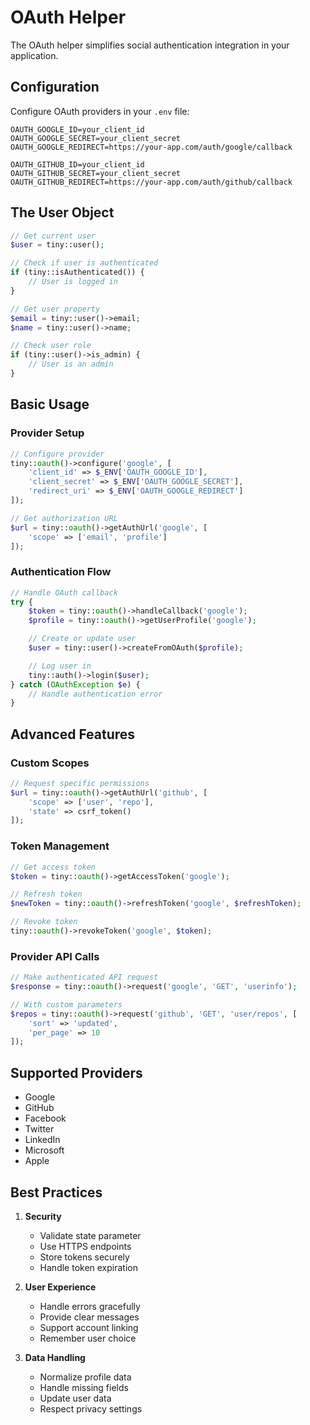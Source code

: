 # OAuth Helper

The OAuth helper simplifies social authentication integration in your application.

## Configuration

Configure OAuth providers in your `.env` file:

```env
OAUTH_GOOGLE_ID=your_client_id
OAUTH_GOOGLE_SECRET=your_client_secret
OAUTH_GOOGLE_REDIRECT=https://your-app.com/auth/google/callback

OAUTH_GITHUB_ID=your_client_id
OAUTH_GITHUB_SECRET=your_client_secret
OAUTH_GITHUB_REDIRECT=https://your-app.com/auth/github/callback
```

## The User Object

```php
// Get current user
$user = tiny::user();

// Check if user is authenticated
if (tiny::isAuthenticated()) {
    // User is logged in
}

// Get user property
$email = tiny::user()->email;
$name = tiny::user()->name;

// Check user role
if (tiny::user()->is_admin) {
    // User is an admin
}
```

## Basic Usage

### Provider Setup

```php
// Configure provider
tiny::oauth()->configure('google', [
    'client_id' => $_ENV['OAUTH_GOOGLE_ID'],
    'client_secret' => $_ENV['OAUTH_GOOGLE_SECRET'],
    'redirect_uri' => $_ENV['OAUTH_GOOGLE_REDIRECT']
]);

// Get authorization URL
$url = tiny::oauth()->getAuthUrl('google', [
    'scope' => ['email', 'profile']
]);
```

### Authentication Flow

```php
// Handle OAuth callback
try {
    $token = tiny::oauth()->handleCallback('google');
    $profile = tiny::oauth()->getUserProfile('google');

    // Create or update user
    $user = tiny::user()->createFromOAuth($profile);

    // Log user in
    tiny::auth()->login($user);
} catch (OAuthException $e) {
    // Handle authentication error
}
```

## Advanced Features

### Custom Scopes

```php
// Request specific permissions
$url = tiny::oauth()->getAuthUrl('github', [
    'scope' => ['user', 'repo'],
    'state' => csrf_token()
]);
```

### Token Management

```php
// Get access token
$token = tiny::oauth()->getAccessToken('google');

// Refresh token
$newToken = tiny::oauth()->refreshToken('google', $refreshToken);

// Revoke token
tiny::oauth()->revokeToken('google', $token);
```

### Provider API Calls

```php
// Make authenticated API request
$response = tiny::oauth()->request('google', 'GET', 'userinfo');

// With custom parameters
$repos = tiny::oauth()->request('github', 'GET', 'user/repos', [
    'sort' => 'updated',
    'per_page' => 10
]);
```

## Supported Providers

- Google
- GitHub
- Facebook
- Twitter
- LinkedIn
- Microsoft
- Apple

## Best Practices

1. **Security**
   - Validate state parameter
   - Use HTTPS endpoints
   - Store tokens securely
   - Handle token expiration

2. **User Experience**
   - Handle errors gracefully
   - Provide clear messages
   - Support account linking
   - Remember user choice

3. **Data Handling**
   - Normalize profile data
   - Handle missing fields
   - Update user data
   - Respect privacy settings
